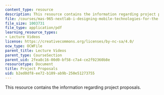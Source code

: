 ```yaml
---
content_type: resource
description: This resource contains the information regarding project proposals.
file: /courses/mas-965-nextlab-i-designing-mobile-technologies-for-the-next-billion-users-fall-2008/b2ed0df8ee72b109ab9b250e51273755_MITMAS_965F08_Lec02_prop.pdf
file_size: 1003731
file_type: application/pdf
learning_resource_types:
- Lecture Videos
license: https://creativecommons.org/licenses/by-nc-sa/4.0/
ocw_type: OCWFile
parent_title: Lecture Videos
parent_type: CourseSection
parent_uid: 2fea8c16-00d0-bf58-c7a4-ce2f92360b8e
resourcetype: Document
title: Project Proposals
uid: b2ed0df8-ee72-b109-ab9b-250e51273755
---
```

This resource contains the information regarding project proposals.